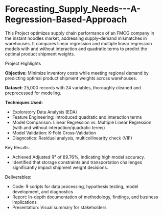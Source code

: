 # Forecasting_Supply_Needs---A-Regression-Based-Approach
This Project optimizes supply chain performance of an FMCG company in the instant noodles market, addressing supply-demand mismatches in warehouses. It compares linear regression and multiple linear regression models with and without interaction and quadratic terms to predict the optimal product shipment weights.

Project Highlights

**Objective:**
Minimize inventory costs while meeting regional demand by predicting optimal product shipment weights across warehouses.

**Dataset:**
25,000 records with 24 variables, thoroughly cleaned and preprocessed for modeling.

**Techniques Used:**

- Exploratory Data Analysis (EDA)
- Feature Engineering: Introduced quadratic and interaction terms
- Model Comparison: Linear Regression vs. Multiple Linear Regression (with and without interaction/quadratic terms)
- Model Validation: K-Fold Cross-Validation
- Diagnostics: Residual analysis, multicollinearity check (VIF)

Key Results:
- Achieved Adjusted R² of 89.76%, indicating high model accuracy.
- Identified that storage constraints and transportation challenges significantly impact shipment weight decisions.

Deliverables:
- Code: R scripts for data processing, hypothesis testing, model development, and diagnostics
- Report: In-depth documentation of methodology, findings, and business implications
- Presentation: Visual summary for stakeholders

